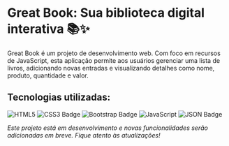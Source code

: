 # Great Book: Sua biblioteca digital interativa 📚✨

Great Book é um projeto de desenvolvimento web. Com foco em recursos de JavaScript, esta aplicação permite aos usuários gerenciar uma lista de livros, adicionando novas entradas e visualizando detalhes como nome, produto, quantidade e valor.

## **Tecnologias utilizadas:**

![HTML5](https://img.shields.io/badge/HTML5-E34F26?logo=html5&logoColor=fff&style=for-the-badge)
![CSS3 Badge](https://img.shields.io/badge/CSS3-1572B6?logo=css3&logoColor=fff&style=for-the-badge)
![Bootstrap Badge](https://img.shields.io/badge/Bootstrap-7952B3?logo=bootstrap&logoColor=fff&style=for-the-badge)
![JavaScript](https://img.shields.io/badge/javascript-%23323330.svg?style=for-the-badge&logo=javascript&logoColor=%23F7DF1E)
![JSON Badge](https://img.shields.io/badge/JSON-000?logo=json&logoColor=fff&style=for-the-badge)

*Este projeto está em desenvolvimento e novas funcionalidades serão adicionadas em breve. Fique atento às atualizações!*
